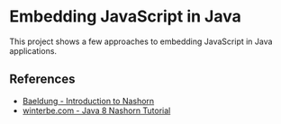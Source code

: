 # Embedding JavaScript in Java

This project shows a few approaches to embedding JavaScript in Java applications.

## References

* [Baeldung - Introduction to Nashorn](https://www.baeldung.com/java-nashorn)
* [winterbe.com - Java 8 Nashorn Tutorial](https://winterbe.com/posts/2014/04/05/java8-nashorn-tutorial/)

